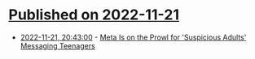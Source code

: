# [Published on 2022-11-21](index.md)

* [2022-11-21, 20:43:00](https://yro.slashdot.org/story/22/11/21/179207/meta-is-on-the-prowl-for-suspicious-adults-messaging-teenagers?utm_source=rss1.0mainlinkanon&utm_medium=feed) - [Meta Is on the Prowl for 'Suspicious Adults' Messaging Teenagers](https://yro.slashdot.org/story/22/11/21/179207/meta-is-on-the-prowl-for-suspicious-adults-messaging-teenagers?utm_source=rss1.0mainlinkanon&utm_medium=feed)
